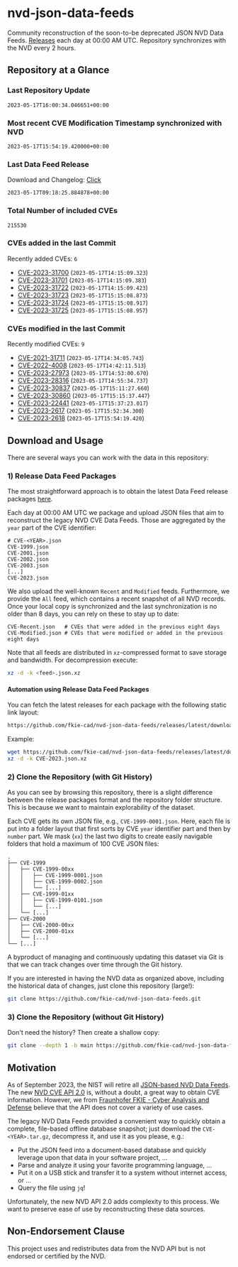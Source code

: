 # nvd-json-data-feeds

Community reconstruction of the soon-to-be deprecated JSON NVD Data Feeds. 
[Releases](https://github.com/fkie-cad/nvd-json-data-feeds/releases/latest) each day at 00:00 AM UTC.
Repository synchronizes with the NVD every 2 hours.

## Repository at a Glance

### Last Repository Update

```plain
2023-05-17T16:00:34.046651+00:00
```

### Most recent CVE Modification Timestamp synchronized with NVD

```plain
2023-05-17T15:54:19.420000+00:00
```

### Last Data Feed Release

Download and Changelog: [Click](https://github.com/fkie-cad/nvd-json-data-feeds/releases/latest)

```plain
2023-05-17T09:18:25.884878+00:00
```

### Total Number of included CVEs

```plain
215530
```

### CVEs added in the last Commit

Recently added CVEs: `6`

* [CVE-2023-31700](CVE-2023/CVE-2023-317xx/CVE-2023-31700.json) (`2023-05-17T14:15:09.323`)
* [CVE-2023-31701](CVE-2023/CVE-2023-317xx/CVE-2023-31701.json) (`2023-05-17T14:15:09.383`)
* [CVE-2023-31722](CVE-2023/CVE-2023-317xx/CVE-2023-31722.json) (`2023-05-17T14:15:09.423`)
* [CVE-2023-31723](CVE-2023/CVE-2023-317xx/CVE-2023-31723.json) (`2023-05-17T15:15:08.873`)
* [CVE-2023-31724](CVE-2023/CVE-2023-317xx/CVE-2023-31724.json) (`2023-05-17T15:15:08.917`)
* [CVE-2023-31725](CVE-2023/CVE-2023-317xx/CVE-2023-31725.json) (`2023-05-17T15:15:08.957`)


### CVEs modified in the last Commit

Recently modified CVEs: `9`

* [CVE-2021-31711](CVE-2021/CVE-2021-317xx/CVE-2021-31711.json) (`2023-05-17T14:34:05.743`)
* [CVE-2022-4008](CVE-2022/CVE-2022-40xx/CVE-2022-4008.json) (`2023-05-17T14:42:11.513`)
* [CVE-2023-27973](CVE-2023/CVE-2023-279xx/CVE-2023-27973.json) (`2023-05-17T14:53:00.670`)
* [CVE-2023-28316](CVE-2023/CVE-2023-283xx/CVE-2023-28316.json) (`2023-05-17T14:55:34.737`)
* [CVE-2023-30837](CVE-2023/CVE-2023-308xx/CVE-2023-30837.json) (`2023-05-17T15:11:27.660`)
* [CVE-2023-30860](CVE-2023/CVE-2023-308xx/CVE-2023-30860.json) (`2023-05-17T15:15:37.447`)
* [CVE-2023-22441](CVE-2023/CVE-2023-224xx/CVE-2023-22441.json) (`2023-05-17T15:37:23.017`)
* [CVE-2023-2617](CVE-2023/CVE-2023-26xx/CVE-2023-2617.json) (`2023-05-17T15:52:34.300`)
* [CVE-2023-2618](CVE-2023/CVE-2023-26xx/CVE-2023-2618.json) (`2023-05-17T15:54:19.420`)


## Download and Usage

There are several ways you can work with the data in this repository:

### 1) Release Data Feed Packages

The most straightforward approach is to obtain the latest Data Feed release packages [here](releases/latest).

Each day at 00:00 AM UTC we package and upload JSON files that aim to reconstruct the legacy NVD CVE Data Feeds.
Those are aggregated by the `year` part of the CVE identifier:

```
# CVE-<YEAR>.json
CVE-1999.json
CVE-2001.json
CVE-2002.json
CVE-2003.json
[...]
CVE-2023.json
```

We also upload the well-known `Recent` and `Modified` feeds.
Furthermore, we provide the `All` feed, which contains a recent snapshot of all NVD records.
Once your local copy is synchronized and the last synchronization is no older than 8 days, you can rely on these to stay up to date:

```plain
CVE-Recent.json   # CVEs that were added in the previous eight days
CVE-Modified.json # CVEs that were modified or added in the previous eight days
```

Note that all feeds are distributed in `xz`-compressed format to save storage and bandwidth.
For decompression execute:

```sh
xz -d -k <feed>.json.xz
```


#### Automation using Release Data Feed Packages

You can fetch the latest releases for each package with the following static link layout:

```sh
https://github.com/fkie-cad/nvd-json-data-feeds/releases/latest/download/CVE-<YEAR>.json.xz
```

Example:

```sh
wget https://github.com/fkie-cad/nvd-json-data-feeds/releases/latest/download/CVE-2023.json.xz
xz -d -k CVE-2023.json.xz
```

### 2) Clone the Repository (with Git History)

As you can see by browsing this repository, there is a slight difference between the release packages format and the repository folder structure.
This is because we want to maintain explorability of the dataset.

Each CVE gets its own JSON file, e.g., `CVE-1999-0001.json`.
Here, each file is put into a folder layout that first sorts by CVE `year` identifier part and then by `number` part.
We mask (`xx`) the last two digits to create easily navigable folders that hold a maximum of 100 CVE JSON files:

```plain
.
├── CVE-1999
│   ├── CVE-1999-00xx
│   │   ├── CVE-1999-0001.json
│   │   ├── CVE-1999-0002.json
│   │   └── [...]
│   ├── CVE-1999-01xx
│   │   ├── CVE-1999-0101.json
│   │   └── [...]
│   └── [...]
├── CVE-2000
│   ├── CVE-2000-00xx
│   ├── CVE-2000-01xx
│   └── [...]
└── [...]
```

A byproduct of managing and continuously updating this dataset via Git is that we can track changes over time through the Git history.

If you are interested in having the NVD data as organized above, including the historical data of changes, just clone this repository (large!):

```sh
git clone https://github.com/fkie-cad/nvd-json-data-feeds.git
```

### 3) Clone the Repository (without Git History)

Don't need the history? Then create a shallow copy:

```sh
git clone --depth 1 -b main https://github.com/fkie-cad/nvd-json-data-feeds.git
```

## Motivation

As of September 2023, the NIST will retire all [JSON-based NVD Data Feeds](https://nvd.nist.gov/vuln/data-feeds#divRetirementBanner-1).
The new [NVD CVE API 2.0](https://nvd.nist.gov/developers/vulnerabilities) is, without a doubt, a great way to obtain CVE information.
However, we from [Fraunhofer FKIE - Cyber Analysis and Defense](https://www.fkie.fraunhofer.de/en/departments/cad.html) believe that the API does not cover a variety of use cases.

The legacy NVD Data Feeds provided a convenient way to quickly obtain a complete, file-based offline database snapshot; just download the `CVE-<YEAR>.tar.gz`, decompress it, and use it as you please, e.g.:

* Put the JSON feed into a document-based database and quickly leverage upon that data in your software project, ...
* Parse and analyze it using your favorite programming language, ...
* Put it on a USB stick and transfer it to a system without internet access, or ...
* Query the file using `jq`!

Unfortunately, the new NVD API 2.0 adds complexity to this process.
We want to preserve ease of use by reconstructing these data sources.

## Non-Endorsement Clause

This project uses and redistributes data from the NVD API but is not endorsed or certified by the NVD.